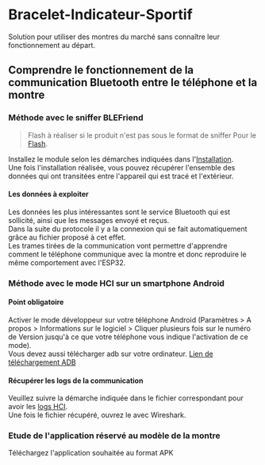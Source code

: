 # Bracelet-Indicateur-Sportif
Solution pour utiliser des montres du marché sans connaître leur fonctionnement au départ.  
## Comprendre le fonctionnement de la communication Bluetooth entre le téléphone et la montre
### Méthode avec le sniffer BLEFriend
> Flash à réaliser si le produit n'est pas sous le format de sniffer
> Pour le [Flash](https://github.com/G-Rgn/Bracelet-Indicateur-Sportif/blob/ConnectESP32/flashcartesniffer.txt).

Installez le module selon les démarches indiquées dans l'[Installation](https://github.com/G-Rgn/Bracelet-Indicateur-Sportif/blob/ConnectESP32/installationSniffer.txt).  
Une fois l'installation réalisée, vous pouvez récupérer l'ensemble des données qui ont transitées entre l'appareil qui est tracé et l'extérieur.  
#### Les données à exploiter
Les données les plus intéressantes sont le service Bluetooth qui est sollicité, ainsi que les messages envoyé et reçus.  
Dans la suite du protocole il y a la connexion qui se fait automatiquement grâce au fichier proposé à cet effet.  
Les trames tirées de la communication vont permettre d'apprendre comment le téléphone communique avec la montre et donc reproduire le même comportement avec l'ESP32.  
### Méthode avec le mode HCI sur un smartphone Android
#### Point obligatoire
Activer le mode développeur sur votre téléphone Android (Paramètres > A propos > Informations sur le logiciel > Cliquer plusieurs fois sur le numéro de Version
jusqu'à ce que votre téléphone vous indique l'activation de ce mode).  
Vous devez aussi télécharger adb sur votre ordinateur. [Lien de téléchargement ADB](https://dl.google.com/android/repository/platform-tools-latest-windows.zip)  
#### Récupérer les logs de la communication
Veuillez suivre la démarche indiquée dans le fichier correspondant pour avoir les [logs HCI](https://github.com/G-Rgn/Bracelet-Indicateur-Sportif/blob/ConnectESP32/hciBluetooth.txt).  
Une fois le fichier récupéré, ouvrez le avec Wireshark.
### Etude de l'application réservé au modèle de la montre
Téléchargez l'application souhaitée au format APK

